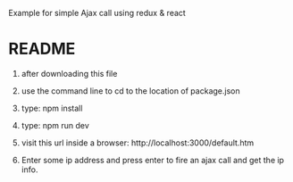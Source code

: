 Example for simple Ajax call using redux & react

# README #


1) after downloading this file

2) use the command line to cd to the location of package.json

3) type: npm install

4) type: npm run dev

5) visit this url inside a browser: 
http://localhost:3000/default.htm

6) Enter some ip address and press enter to fire an ajax call and get the ip info.

